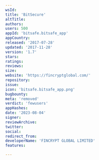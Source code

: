 ```yaml
---
wsId: 
title: 'BitSecure'
altTitle: 
authors: 
users: 500
appId: 'bitsafe.bitsafe_app'
appCountry: 
released: '2017-07-28'
updated: '2017-11-28'
version: '1.7'
stars: 
ratings: 
reviews: 
size: 
website: 'https://fincryptglobal.com/'
repository: 
issue: 
icon: 'bitsafe.bitsafe_app.png'
bugbounty: 
meta: 'removed'
verdict: 'fewusers'
appHashes: 
date: '2023-08-04'
signer: 
reviewArchive: 
twitter: 
social: 
redirect_from: 
developerName: 'FINCRYPT GLOBAL LIMITED'
features: 

---
```


